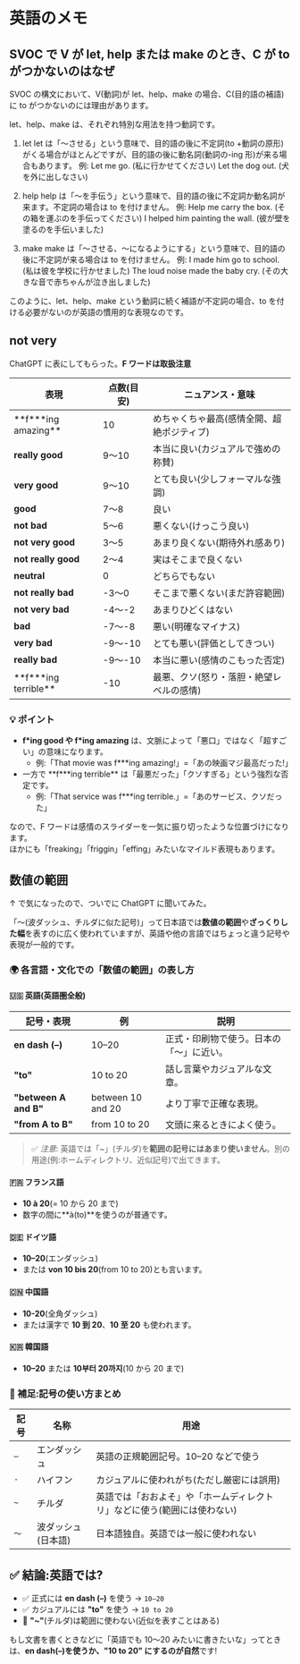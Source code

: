 # 英語のメモ

## SVOC で V が let, help または make のとき、C が to がつかないのはなぜ

SVOC の構文において、V(動詞)が let、help、make の場合、C(目的語の補語)に to がつかないのには理由があります。

let、help、make は、それぞれ特別な用法を持つ動詞です。

1. let
   let は「〜させる」という意味で、目的語の後に不定詞(to +動詞の原形)がくる場合がほとんどですが、目的語の後に動名詞(動詞の-ing 形)が来る場合もあります。
   例: Let me go. (私に行かせてください)
   Let the dog out. (犬を外に出しなさい)

2. help
   help は「〜を手伝う」という意味で、目的語の後に不定詞か動名詞が来ます。不定詞の場合は to を付けません。
   例: Help me carry the box. (その箱を運ぶのを手伝ってください)
   I helped him painting the wall. (彼が壁を塗るのを手伝いました)

3. make
   make は「〜させる、〜になるようにする」という意味で、目的語の後に不定詞が来る場合は to を付けません。
   例: I made him go to school. (私は彼を学校に行かせました)
   The loud noise made the baby cry. (その大きな音で赤ちゃんが泣き出しました)

このように、let、help、make という動詞に続く補語が不定詞の場合、to を付ける必要がないのが英語の慣用的な表現なのです。

## not very

ChatGPT に表にしてもらった。**F ワードは取扱注意**

| 表現                    | 点数(目安) | ニュアンス・意味                           |
| ----------------------- | ---------- | ------------------------------------------ |
| **f\***ing amazing\*\*  | 10         | めちゃくちゃ最高(感情全開、超絶ポジティブ) |
| **really good**         | 9〜10      | 本当に良い(カジュアルで強めの称賛)         |
| **very good**           | 9〜10      | とても良い(少しフォーマルな強調)           |
| **good**                | 7〜8       | 良い                                       |
| **not bad**             | 5〜6       | 悪くない(けっこう良い)                     |
| **not very good**       | 3〜5       | あまり良くない(期待外れ感あり)             |
| **not really good**     | 2〜4       | 実はそこまで良くない                       |
| **neutral**             | 0          | どちらでもない                             |
| **not really bad**      | -3〜0      | そこまで悪くない(まだ許容範囲)             |
| **not very bad**        | -4〜-2     | あまりひどくはない                         |
| **bad**                 | -7〜-8     | 悪い(明確なマイナス)                       |
| **very bad**            | -9〜-10    | とても悪い(評価としてきつい)               |
| **really bad**          | -9〜-10    | 本当に悪い(感情のこもった否定)             |
| **f\***ing terrible\*\* | -10        | 最悪、クソ(怒り・落胆・絶望レベルの感情)   |

### 💡 ポイント

- **f\***ing good** や **f**\*ing amazing** は、文脈によって「悪口」ではなく「超すごい」の意味になります。
  - 例:「That movie was f\*\*\*ing amazing!」=「あの映画マジ最高だった!」
- 一方で **f\***ing terrible\*\* は「最悪だった」「クソすぎる」という強烈な否定です。
  - 例:「That service was f\*\*\*ing terrible.」=「あのサービス、クソだった」

なので、F ワードは感情のスライダーを一気に振り切ったような位置づけになります。  
ほかにも「freaking」「friggin」「effing」みたいなマイルド表現もあります。

## 数値の範囲

↑ で気になったので、ついでに ChatGPT に聞いてみた。

「〜(波ダッシュ、チルダに似た記号)」って日本語では**数値の範囲**や**ざっくりした幅**を表すのに広く使われていますが、英語や他の言語ではちょっと違う記号や表現が一般的です。

### 🌍 各言語・文化での「数値の範囲」の表し方

#### 🇺🇸 英語(英語圏全般)

| 記号・表現            | 例                | 説明                                     |
| --------------------- | ----------------- | ---------------------------------------- |
| **en dash (–)**       | 10–20             | 正式・印刷物で使う。日本の「〜」に近い。 |
| **"to"**              | 10 to 20          | 話し言葉やカジュアルな文章。             |
| **"between A and B"** | between 10 and 20 | より丁寧で正確な表現。                   |
| **"from A to B"**     | from 10 to 20     | 文頭に来るときによく使う。               |

> ✅ _注意_: 英語では「~」(チルダ)を**範囲の記号にはあまり使いません**。別の用途(例:ホームディレクトリ、近似記号)で出てきます。

#### 🇫🇷 フランス語

- **10 à 20**(= 10 から 20 まで)
- 数字の間に**à(to)**を使うのが普通です。

#### 🇩🇪 ドイツ語

- **10–20**(エンダッシュ)
- または **von 10 bis 20**(from 10 to 20)とも言います。

#### 🇨🇳 中国語

- **10-20**(全角ダッシュ)
- または漢字で **10 到 20**、**10 至 20** も使われます。

#### 🇰🇷 韓国語

- **10–20** または **10부터 20까지**(10 から 20 まで)

### 🔧 補足:記号の使い方まとめ

| 記号 | 名称               | 用途                                                                     |
| ---- | ------------------ | ------------------------------------------------------------------------ |
| `–`  | エンダッシュ       | 英語の正規範囲記号。10–20 などで使う                                     |
| `-`  | ハイフン           | カジュアルに使われがち(ただし厳密には誤用)                               |
| `~`  | チルダ             | 英語では「おおよそ」や「ホームディレクトリ」などに使う(範囲には使わない) |
| `〜` | 波ダッシュ(日本語) | 日本語独自。英語では一般に使われない                                     |

## ✅ 結論:英語では?

- ✅ 正式には **en dash (–)** を使う → `10–20`
- ✅ カジュアルには **"to"** を使う → `10 to 20`
- 🚫 **"~"**(チルダ)は範囲に使わない(近似を表すことはある)

もし文書を書くときなどに「英語でも 10〜20 みたいに書きたいな」ってときは、**en dash(–)を使うか、"10 to 20" にするのが自然**です!
